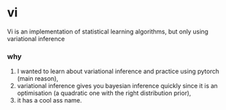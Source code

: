 # vi
Vi is an implementation of statistical learning algorithms, but only using variational inference

### why
1.  I wanted to learn about variational inference and practice using pytorch (main reason),
2.  variational inference gives you bayesian inference quickly since it is an optimisation (a quadratic one with the right distribution prior),
3.  it has a cool ass name.

